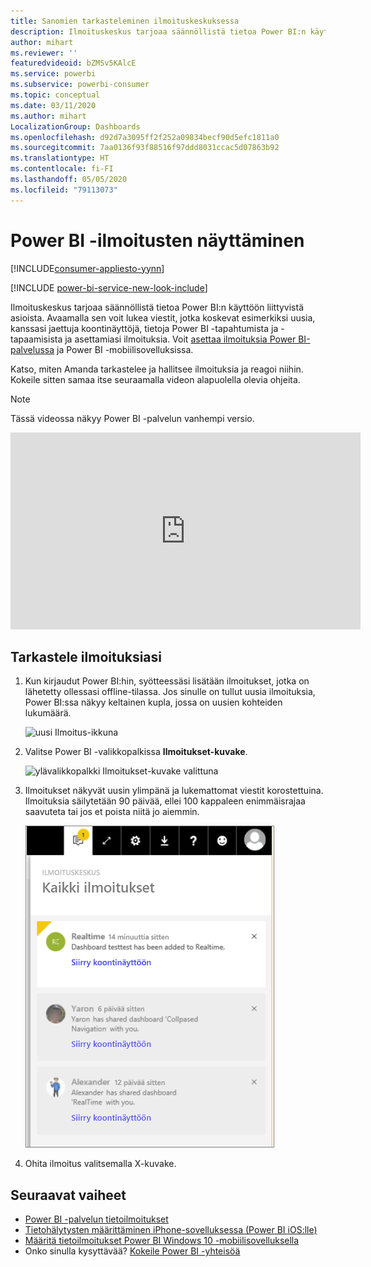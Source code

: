 ```yaml
---
title: Sanomien tarkasteleminen ilmoituskeskuksessa
description: Ilmoituskeskus tarjoaa säännöllistä tietoa Power BI:n käyttöön liittyvistä asioista.
author: mihart
ms.reviewer: ''
featuredvideoid: bZMSv5KAlcE
ms.service: powerbi
ms.subservice: powerbi-consumer
ms.topic: conceptual
ms.date: 03/11/2020
ms.author: mihart
LocalizationGroup: Dashboards
ms.openlocfilehash: d92d7a3095ff2f252a09834becf90d5efc1811a0
ms.sourcegitcommit: 7aa0136f93f88516f97ddd8031ccac5d07863b92
ms.translationtype: HT
ms.contentlocale: fi-FI
ms.lasthandoff: 05/05/2020
ms.locfileid: "79113073"
---
```

# <a name="view-power-bi-notifications"></a>Power BI -ilmoitusten näyttäminen

[!INCLUDE[consumer-appliesto-yynn](../includes/consumer-appliesto-yynn.md)]

[!INCLUDE [power-bi-service-new-look-include](../includes/power-bi-service-new-look-include.md)]

Ilmoituskeskus tarjoaa säännöllistä tietoa Power BI:n käyttöön liittyvistä asioista. Avaamalla sen voit lukea viestit, jotka koskevat esimerkiksi uusia, kanssasi jaettuja koontinäyttöjä, tietoja Power BI -tapahtumista ja -tapaamisista ja asettamiasi ilmoituksia. Voit [asettaa ilmoituksia Power BI-palvelussa](end-user-alerts.md) ja Power BI -mobiilisovelluksissa.

Katso, miten Amanda tarkastelee ja hallitsee ilmoituksia ja reagoi niihin. Kokeile sitten samaa itse seuraamalla videon alapuolella olevia ohjeita.    

> [!NOTE]
> Tässä videossa näkyy Power BI -palvelun vanhempi versio. 

<iframe width="560" height="315" src="https://www.youtube.com/embed/bZMSv5KAlcE" frameborder="0" allowfullscreen></iframe>

## <a name="view-your-notifications"></a>Tarkastele ilmoituksiasi
1. Kun kirjaudut Power BI:hin, syötteessäsi lisätään ilmoitukset, jotka on lähetetty ollessasi offline-tilassa. Jos sinulle on tullut uusia ilmoituksia, Power BI:ssa näkyy keltainen kupla, jossa on uusien kohteiden lukumäärä.
   
   ![uusi Ilmoitus-ikkuna](./media/end-user-notification-center/power-bi-new-notification.png)
2. Valitse Power BI -valikkopalkissa **Ilmoitukset-kuvake**.
   
   ![ylävalikkopalkki Ilmoitukset-kuvake valittuna](./media/end-user-notification-center/power-bi-notifications-icon.png)
3. Ilmoitukset näkyvät uusin ylimpänä ja lukemattomat viestit korostettuina. Ilmoituksia säilytetään 90 päivää, ellei 100 kappaleen enimmäisrajaa saavuteta tai jos et poista niitä jo aiemmin.
   
   ![Ilmoituskeskus](./media/end-user-notification-center/power-bi-notification-center.png)
4. Ohita ilmoitus valitsemalla X-kuvake.

## <a name="next-steps"></a>Seuraavat vaiheet
* [Power BI -palvelun tietoilmoitukset](end-user-alerts.md)
* [Tietohälytysten määrittäminen iPhone-sovelluksessa (Power BI iOS:lle)](mobile/mobile-set-data-alerts-in-the-mobile-apps.md)
* [Määritä tietoilmoitukset Power BI Windows 10 -mobiilisovelluksella](mobile/mobile-set-data-alerts-in-the-mobile-apps.md)
* Onko sinulla kysyttävää? [Kokeile Power BI -yhteisöä](https://community.powerbi.com/)


